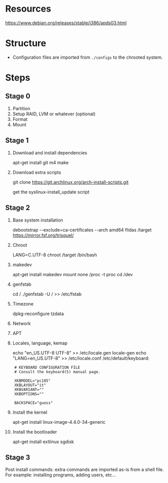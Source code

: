 # Resources

https://www.debian.org/releases/stable/i386/apds03.html

# Structure

- Configuration files are imported from `./configs` to the chrooted system.

# Steps

## Stage 0

1. Partition
2. Setup RAID, LVM or whatever (optional)
3. Format
4. Mount

## Stage 1

1. Download and install dependencies

    apt-get install git m4 make

2. Download extra scripts

    git clone https://git.archlinux.org/arch-install-scripts.git
    
    get the syslinux-install_update script

## Stage 2

1. Base system installation

    debootstrap --exclude=ca-certificates --arch amd64 flidas /target https://mirror.fsf.org/trisquel/
    
2. Chroot

    LANG=C.UTF-8 chroot /target /bin/bash
    
3. makedev

    apt-get install makedev
    mount none /proc -t proc
    cd /dev
    
4. genfstab

   cd /
   ./genfstab -U / >> /etc/fstab
   
5. Timezone

    dpkg-reconfigure tzdata
    
6. Network

7. APT

8. Locales, language, kemap

    echo "en_US.UTF-8 UTF-8" >> /etc/locale.gen
    locale-gen
    echo "LANG=en_US.UTF-8" >> /etc/locale.conf
    /etc/default/keyboard: 
```
    # KEYBOARD CONFIGURATION FILE
    # Consult the keyboard(5) manual page.

    XKBMODEL="pc105"
    XKBLAYOUT="it"
    XKBVARIANT=""
    XKBOPTIONS=""

    BACKSPACE="guess"
```

9. Install the kernel
 
    apt-get install linux-image-4.4.0-34-generic

10. Install the bootloader

     apt-get install extlinux sgdisk

## Stage 3

Post install commands: extra commands are imported as-is from a shell file. For example: installing programs, adding users,
etc...
